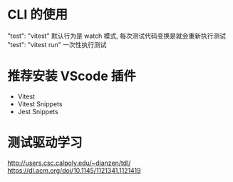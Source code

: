 # CLI 的使用
"test": "vitest" 默认行为是 watch 模式, 每次测试代码变换是就会重新执行测试
"test": "vitest run" 一次性执行测试

# 推荐安装 VScode 插件
- Vitest
- Vitest Snippets
- Jest Snippets

# 测试驱动学习
http://users.csc.calpoly.edu/~djanzen/tdl/
https://dl.acm.org/doi/10.1145/1121341.1121419
